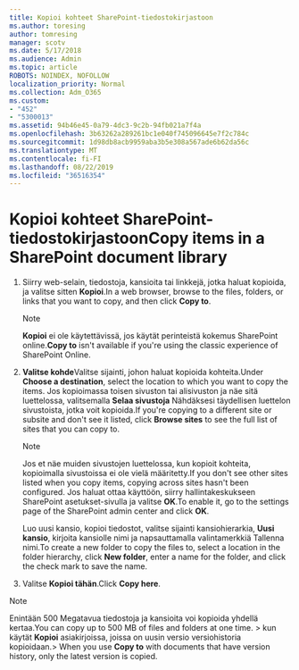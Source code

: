 ```yaml
---
title: Kopioi kohteet SharePoint-tiedostokirjastoon
ms.author: toresing
author: tomresing
manager: scotv
ms.date: 5/17/2018
ms.audience: Admin
ms.topic: article
ROBOTS: NOINDEX, NOFOLLOW
localization_priority: Normal
ms.collection: Adm_O365
ms.custom:
- "452"
- "5300013"
ms.assetid: 94b46e45-0a79-4dc3-9c2b-94fb021a7f4a
ms.openlocfilehash: 3b63262a289261bc1e040f745096645e7f2c784c
ms.sourcegitcommit: 1d98db8acb9959aba3b5e308a567ade6b62da56c
ms.translationtype: MT
ms.contentlocale: fi-FI
ms.lasthandoff: 08/22/2019
ms.locfileid: "36516354"
---
```

# <a name="copy-items-in-a-sharepoint-document-library"></a><span data-ttu-id="67cc5-102">Kopioi kohteet SharePoint-tiedostokirjastoon</span><span class="sxs-lookup"><span data-stu-id="67cc5-102">Copy items in a SharePoint document library</span></span>

1. <span data-ttu-id="67cc5-103">Siirry web-selain, tiedostoja, kansioita tai linkkejä, jotka haluat kopioida, ja valitse sitten **Kopioi**.</span><span class="sxs-lookup"><span data-stu-id="67cc5-103">In a web browser, browse to the files, folders, or links that you want to copy, and then click **Copy to**.</span></span>

    > [!NOTE]
    > <span data-ttu-id="67cc5-104">**Kopioi** ei ole käytettävissä, jos käytät perinteistä kokemus SharePoint online.</span><span class="sxs-lookup"><span data-stu-id="67cc5-104">**Copy to** isn't available if you're using the classic experience of SharePoint Online.</span></span>
  
2. <span data-ttu-id="67cc5-105">**Valitse kohde**Valitse sijainti, johon haluat kopioida kohteita.</span><span class="sxs-lookup"><span data-stu-id="67cc5-105">Under **Choose a destination**, select the location to which you want to copy the items.</span></span> <span data-ttu-id="67cc5-106">Jos kopioimassa toisen sivuston tai alisivuston ja näe sitä luettelossa, valitsemalla **Selaa sivustoja** Nähdäksesi täydellisen luettelon sivustoista, jotka voit kopioida.</span><span class="sxs-lookup"><span data-stu-id="67cc5-106">If you're copying to a different site or subsite and don't see it listed, click **Browse sites** to see the full list of sites that you can copy to.</span></span>

    > [!NOTE]
    > <span data-ttu-id="67cc5-107">Jos et näe muiden sivustojen luettelossa, kun kopioit kohteita, kopioimalla sivustoissa ei ole vielä määritetty.</span><span class="sxs-lookup"><span data-stu-id="67cc5-107">If you don't see other sites listed when you copy items, copying across sites hasn't been configured.</span></span> <span data-ttu-id="67cc5-108">Jos haluat ottaa käyttöön, siirry hallintakeskukseen SharePoint asetukset-sivulla ja valitse **OK**.</span><span class="sxs-lookup"><span data-stu-id="67cc5-108">To enable it, go to the settings page of the SharePoint admin center and click **OK**.</span></span>
  
    <span data-ttu-id="67cc5-109">Luo uusi kansio, kopioi tiedostot, valitse sijainti kansiohierarkia, **Uusi kansio**, kirjoita kansiolle nimi ja napsauttamalla valintamerkkiä Tallenna nimi.</span><span class="sxs-lookup"><span data-stu-id="67cc5-109">To create a new folder to copy the files to, select a location in the folder hierarchy, click **New folder**, enter a name for the folder, and click the check mark to save the name.</span></span>

3. <span data-ttu-id="67cc5-110">Valitse **Kopioi tähän**.</span><span class="sxs-lookup"><span data-stu-id="67cc5-110">Click **Copy here**.</span></span>

> [!NOTE]
> <span data-ttu-id="67cc5-111">Enintään 500 Megatavua tiedostoja ja kansioita voi kopioida yhdellä kertaa.</span><span class="sxs-lookup"><span data-stu-id="67cc5-111">You can copy up to 500 MB of files and folders at one time.</span></span> <span data-ttu-id="67cc5-112">> kun käytät **Kopioi** asiakirjoissa, joissa on uusin versio versiohistoria kopioidaan.</span><span class="sxs-lookup"><span data-stu-id="67cc5-112">>  When you use **Copy to** with documents that have version history, only the latest version is copied.</span></span>
  